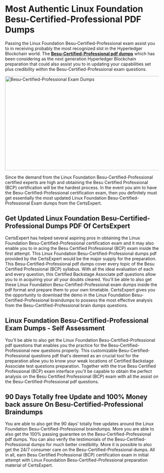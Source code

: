 <h1><strong>Most Authentic Linux Foundation Besu-Certified-Professional PDF Dumps</strong></h1>
<p>Passing the Linux Foundation Besu-Certified-Professional exam assist you to in receiving probably the most recognized slot in the Hyperledger Blockchain world. The <strong><a href="https://www.certsexpert.com/Besu-Certified-Professional-pdf-questions.html">Besu-Certified-Professional pdf dumps</a></strong> which has been considering as the next generation Hyperledger Blockchain preparation that could also assist you to in updating your capabilities set plus credibility within the Besu-Certified-Professional exam questions.</p>
<p><img src="https://i.ibb.co/LzxDwRL/Besu-Certified-Professional.png" alt="Besu-Certified-Professional Exam Dumps" width="550" height="309" /></p>
<p>Since the demand from the Linux Foundation Besu-Certified-Professional certified experts are high and obtaining the Besu Certified Professional (BCP) certification will be the hardest process. In the event you aim to have the Besu-Certified-Professional certification exam, then you definitely must get essentially the most updated Linux Foundation Besu-Certified-Professional Exam dumps from the CertsExpert.</p>
<h2><strong>Get Updated Linux Foundation Besu-Certified-Professional Dumps PDF Of CertsExpert</strong></h2>
<p>CertsExpert has helped several aspiring pros in obtaining the Linux Foundation Besu-Certified-Professional certification exam and it may also enable you to in acing the Besu Certified Professional (BCP) exam inside the first attempt. This Linux Foundation Besu-Certified-Professional dumps pdf provided by the CertsExpert would be the major supply for the preparation. This Besu-Certified-Professional pdf dumps cover every topic of the Besu Certified Professional (BCP) syllabus. With all the ideal evaluation of each and every question, this Certified Backstage Associate pdf questions allow you to in acquiring your all your doubts cleared. You'll be able to also get these Linux Foundation Besu-Certified-Professional exam dumps inside the pdf format and prepare them to your own timetable. CertsExpert gives you the opportunity to download the demo in the Linux Foundation Besu-Certified-Professional braindumps to possess the most effective analysis from the Besu-Certified-Professional brain dumps questions.</p>
<h2><strong>Linux Foundation Besu-Certified-Professional Exam Dumps - Self Assessment</strong></h2>
<p>You'll be able to also get the Linux Foundation Besu-Certified-Professional pdf questions that enables you the practice for the Besu-Certified-Professional new questions properly. This customizable Besu-Certified-Professional questions pdf that's deemed as an crucial tool for the preparation allow you to know your weak locations of Certified Backstage Associate test questions preparation. Together with the true Besu Certified Professional (BCP) exam interface you'll be capable to obtain the perfect analysis on the Besu Certified Professional (BCP) exam with all the assist on the Besu-Certified-Professional pdf questions.</p>
<h2><strong>90 Days Totally free Update and 100% Money back assure On Besu-Certified-Professional Braindumps</strong></h2>
<p>You are able to also get the 90 days&rsquo; totally free updates around the Linux Foundation Besu-Certified-Professional braindumps. More you are able to also get the 100% passing guarantee on the Besu-Certified-Professional pdf dumps. You can also verify the testimonials of the Besu-Certified-Professional dumps for much better credibility. More it is possible to also get the 24/7 consumer care on the Besu-Certified-Professional dumps. All in all, earn Besu Certified Professional (BCP) certification exam in initial attempt with Linux Foundation Besu-Certified-Professional preparation material of CertsExpert.</p>
